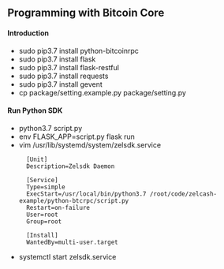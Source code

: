 ## Programming with Bitcoin Core

#### Introduction
* sudo pip3.7 install python-bitcoinrpc
* sudo pip3.7 install flask
* sudo pip3.7 install flask-restful
* sudo pip3.7 install requests
* sudo pip3.7 install gevent
* cp package/setting.example.py package/setting.py

#### Run Python SDK
* python3.7 script.py
* env FLASK_APP=script.py flask run
* vim /usr/lib/systemd/system/zelsdk.service
  ```
    [Unit]
    Description=Zelsdk Daemon

    [Service]
    Type=simple
    ExecStart=/usr/local/bin/python3.7 /root/code/zelcash-example/python-btcrpc/script.py
    Restart=on-failure
    User=root
    Group=root

    [Install]
    WantedBy=multi-user.target
  ```
* systemctl start zelsdk.service